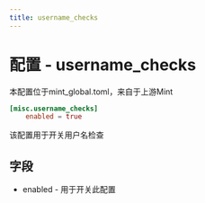 ```yaml
---
title: username_checks
---
```


# 配置 - username_checks

本配置位于mint_global.toml，来自于上游Mint

```toml
[misc.username_checks]
    enabled = true
```

该配置用于开关用户名检查

## 字段

 - enabled - 用于开关此配置
